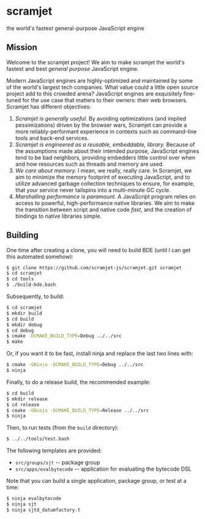 # scramjet
the world's fastest general-purpose JavaScript engine

## Mission

Welcome to the scramjet project!  We aim to make scramjet the world's fastest
and best *general purpose* JavaScript engine.

Modern JavaScript engines are highly-optimized and maintained by some of the
world's largest tech companies.  What value could a little open source project
add to this crowded arena?  JavaScript engines are exquisitely fine-tuned for
the use case that matters to their owners: their web browsers.  Scramjet has
different objectives:

1. *Scramjet is generally useful.*  By avoiding optimizations (and implied
   pessimizations) driven by the browser wars, Scramjet can provide a more
   reliably-performant experience in contexts such as command-line tools and
   back-end services.
1. *Scramjet is engineered as a reusable, embeddable, library.*  Because of the
   assumptions made about their intended purpose, JavaScript engines tend to be
   bad neighbors, providing embedders little control over when and how
   resources such as threads and memory are used.
1. *We care about memory.*  I mean, we really, really care.  In Scramjet, we
   aim to minimize the memory footprint of executing JavaScript, and to utilize
   advanced garbage collection techniques to ensure, for example, that your
   service never tailspins into a multi-minute GC cycle.
1. *Marshalling performance is paramount.*  A JavaScript program relies on
   access to powerful, high-performance native libraries.  We aim to make the
   transition between script and native code *fast*, and the creation of
   bindings to native libraries simple.

## Building

One time after creating a clone, you will need to build BDE (until I can get
this automated somehow):

```bash
$ git clone https://github.com/scramjet-js/scramjet.git scramjet
$ cd scramjet
$ cd tools
$ ./build-bde.bash
```

Subsequently, to build:

```bash
$ cd scramjet
$ mkdir build
$ cd build
$ mkdir debug
$ cd debug
$ cmake -DCMAKE_BUILD_TYPE=Debug ../../src
$ make
```

Or, if you want it to be fast, install ninja and replace the last two lines
with:

```bash
$ cmake -GNinja -DCMAKE_BUILD_TYPE=Debug ../../src
$ ninja
```

Finally, to do a release build, the recommended example:

```bash
$ cd build
$ mkdir release
$ cd release
$ cmake -GNinja -DCMAKE_BUILD_TYPE=Release ../../src
$ ninja
```

Then, to run tests (from the `build` directory):

```bash
$ ../../tools/test.bash
```

The following templates are provided:

- `src/groups/sjt` -- package group
- `src/apps/evalbytecode` -- application for evaluating the bytecode DSL

Note that you can build a single application, package group,  or test at a
time:

``` bash
$ ninja evalbytecode
$ ninja sjt
$ ninja sjtd_datumfactory.t
```

